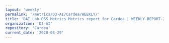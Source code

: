 ```yaml
---
layout: 'weekly'
permalink: '/metrics/D3-AI/Cardea/WEEKLY/'
title: 'DAI Lab OSS Metrics Metrics report for Cardea | WEEKLY-REPORT-2020-03-29'
organization: 'D3-AI'
repository: 'Cardea'
current_date: '2020-03-29'
---
```

